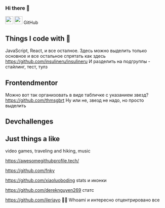 ### Hi there 👋



<p><a href="https://www.linkedin.com/in/lapina-anna/"><img src="https://img.shields.io/badge/linkedin-%230077B5.svg?&style=for-the-badge&logo=linkedin&logoColor=white" height=25></a> <a href="https://codepen.io/Lapina"><img src="https://img.shields.io/badge/codepen-%230077B5.svg?&style=for-the-badge&logo=linkedin&logoColor=black" height=25></a> GitHub</p>

## Things I code with 💼
JavaScript, React, и все осталное. Здесь можно выделить только основное и все остальное спрятать как здесь https://github.com/insulineru/insulineru
И разделить на подгруппы - стайлинг, тест, тулз

## Frontendmentor

Можно вот так организовать в виде табличке с указанием звезд? https://github.com/thmsgbrt Ну или не, звезд не надо, но просто выделить

## Devchallenges

## Just things a like
video games, traveling and hiking, music

https://awesomegithubprofile.tech/


https://github.com/fnky

https://github.com/xiaoluoboding stats и иконки

https://github.com/dereknguyen269 статс

https://github.com/ileriayo  👨‍💻 Whoami и интересно отцентрировано все

<!--
**ALapina/ALapina** is a ✨ _special_ ✨ repository because its `README.md` (this file) appears on your GitHub profile.

Here are some ideas to get you started:

- 🔭 I’m currently working on ...
- 🌱 I’m currently learning ...
- 👯 I’m looking to collaborate on ...
- 🤔 I’m looking for help with ...
- 💬 Ask me about ...
- 📫 How to reach me: ...
- 😄 Pronouns: ...
- ⚡ Fun fact: ...
-->
